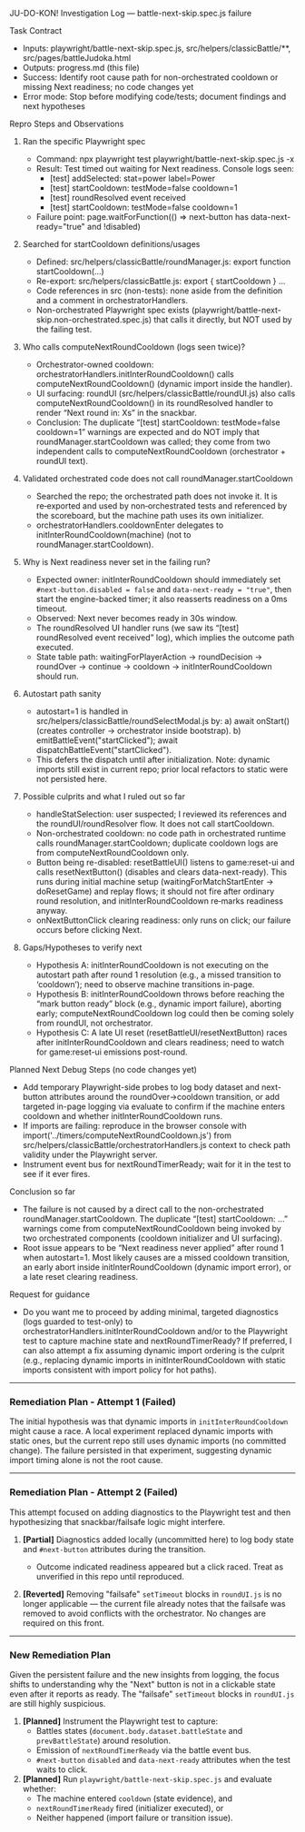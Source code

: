 JU-DO-KON! Investigation Log — battle-next-skip.spec.js failure

Task Contract

- Inputs: playwright/battle-next-skip.spec.js, src/helpers/classicBattle/\*\*, src/pages/battleJudoka.html
- Outputs: progress.md (this file)
- Success: Identify root cause path for non-orchestrated cooldown or missing Next readiness; no code changes yet
- Error mode: Stop before modifying code/tests; document findings and next hypotheses

Repro Steps and Observations

1. Ran the specific Playwright spec
   - Command: npx playwright test playwright/battle-next-skip.spec.js -x
   - Result: Test timed out waiting for Next readiness. Console logs seen:
     - [test] addSelected: stat=power label=Power
     - [test] startCooldown: testMode=false cooldown=1
     - [test] roundResolved event received
     - [test] startCooldown: testMode=false cooldown=1
   - Failure point: page.waitForFunction(() => next-button has data-next-ready="true" and !disabled)

2. Searched for startCooldown definitions/usages
   - Defined: src/helpers/classicBattle/roundManager.js: export function startCooldown(...)
   - Re-export: src/helpers/classicBattle.js: export { startCooldown } ...
   - Code references in src (non-tests): none aside from the definition and a comment in orchestratorHandlers.
   - Non-orchestrated Playwright spec exists (playwright/battle-next-skip.non-orchestrated.spec.js) that calls it directly, but NOT used by the failing test.

3. Who calls computeNextRoundCooldown (logs seen twice)?
   - Orchestrator-owned cooldown: orchestratorHandlers.initInterRoundCooldown() calls computeNextRoundCooldown() (dynamic import inside the handler).
   - UI surfacing: roundUI (src/helpers/classicBattle/roundUI.js) also calls computeNextRoundCooldown() in its roundResolved handler to render “Next round in: Xs” in the snackbar.
   - Conclusion: The duplicate “[test] startCooldown: testMode=false cooldown=1” warnings are expected and do NOT imply that roundManager.startCooldown was called; they come from two independent calls to computeNextRoundCooldown (orchestrator + roundUI text).

4. Validated orchestrated code does not call roundManager.startCooldown
   - Searched the repo; the orchestrated path does not invoke it. It is re‑exported and used by non‑orchestrated tests and referenced by the scoreboard, but the machine path uses its own initializer.
   - orchestratorHandlers.cooldownEnter delegates to initInterRoundCooldown(machine) (not to roundManager.startCooldown).

5. Why is Next readiness never set in the failing run?
   - Expected owner: initInterRoundCooldown should immediately set `#next-button.disabled = false` and `data-next-ready = "true"`, then start the engine-backed timer; it also reasserts readiness on a 0ms timeout.
   - Observed: Next never becomes ready in 30s window.
   - The roundResolved UI handler runs (we saw its “[test] roundResolved event received” log), which implies the outcome path executed.
   - State table path: waitingForPlayerAction → roundDecision → roundOver → continue → cooldown → initInterRoundCooldown should run.

6. Autostart path sanity
   - autostart=1 is handled in src/helpers/classicBattle/roundSelectModal.js by:
     a) await onStart() (creates controller → orchestrator inside bootstrap).
     b) emitBattleEvent("startClicked"); await dispatchBattleEvent("startClicked").
   - This defers the dispatch until after initialization. Note: dynamic imports still exist in current repo; prior local refactors to static were not persisted here.

7. Possible culprits and what I ruled out so far
   - handleStatSelection: user suspected; I reviewed its references and the roundUI/roundResolver flow. It does not call startCooldown.
   - Non-orchestrated cooldown: no code path in orchestrated runtime calls roundManager.startCooldown; duplicate cooldown logs are from computeNextRoundCooldown only.
   - Button being re-disabled: resetBattleUI() listens to game:reset-ui and calls resetNextButton() (disables and clears data-next-ready). This runs during initial machine setup (waitingForMatchStartEnter → doResetGame) and replay flows; it should not fire after ordinary round resolution, and initInterRoundCooldown re‑marks readiness anyway.
   - onNextButtonClick clearing readiness: only runs on click; our failure occurs before clicking Next.

8. Gaps/Hypotheses to verify next
   - Hypothesis A: initInterRoundCooldown is not executing on the autostart path after round 1 resolution (e.g., a missed transition to ‘cooldown’); need to observe machine transitions in-page.
   - Hypothesis B: initInterRoundCooldown throws before reaching the “mark button ready” block (e.g., dynamic import failure), aborting early; computeNextRoundCooldown log could then be coming solely from roundUI, not orchestrator.
   - Hypothesis C: A late UI reset (resetBattleUI/resetNextButton) races after initInterRoundCooldown and clears readiness; need to watch for game:reset-ui emissions post-round.

Planned Next Debug Steps (no code changes yet)

- Add temporary Playwright-side probes to log body dataset and next-button attributes around the roundOver→cooldown transition, or add targeted in-page logging via evaluate to confirm if the machine enters cooldown and whether initInterRoundCooldown runs.
- If imports are failing: reproduce in the browser console with import('../timers/computeNextRoundCooldown.js') from src/helpers/classicBattle/orchestratorHandlers.js context to check path validity under the Playwright server.
- Instrument event bus for nextRoundTimerReady; wait for it in the test to see if it ever fires.

Conclusion so far

- The failure is not caused by a direct call to the non-orchestrated roundManager.startCooldown. The duplicate “[test] startCooldown: …” warnings come from computeNextRoundCooldown being invoked by two orchestrated components (cooldown initializer and UI surfacing).
- Root issue appears to be “Next readiness never applied” after round 1 when autostart=1. Most likely causes are a missed cooldown transition, an early abort inside initInterRoundCooldown (dynamic import error), or a late reset clearing readiness.

Request for guidance

- Do you want me to proceed by adding minimal, targeted diagnostics (logs guarded to test-only) to orchestratorHandlers.initInterRoundCooldown and/or to the Playwright test to capture machine state and nextRoundTimerReady? If preferred, I can also attempt a fix assuming dynamic import ordering is the culprit (e.g., replacing dynamic imports in initInterRoundCooldown with static imports consistent with import policy for hot paths).

---

### Remediation Plan - Attempt 1 (Failed)

The initial hypothesis was that dynamic imports in `initInterRoundCooldown` might cause a race. A local experiment replaced dynamic imports with static ones, but the current repo still uses dynamic imports (no committed change). The failure persisted in that experiment, suggesting dynamic import timing alone is not the root cause.

---

### Remediation Plan - Attempt 2 (Failed)

This attempt focused on adding diagnostics to the Playwright test and then hypothesizing that snackbar/failsafe logic might interfere.

1.  **[Partial]** Diagnostics added locally (uncommitted here) to log body state and `#next-button` attributes during the transition.
    - Outcome indicated readiness appeared but a click raced. Treat as unverified in this repo until reproduced.

2.  **[Reverted]** Removing "failsafe" `setTimeout` blocks in `roundUI.js` is no longer applicable — the current file already notes that the failsafe was removed to avoid conflicts with the orchestrator. No changes are required on this front.

---

### New Remediation Plan

Given the persistent failure and the new insights from logging, the focus shifts to understanding why the "Next" button is not in a clickable state even after it reports as ready. The "failsafe" `setTimeout` blocks in `roundUI.js` are still highly suspicious.

1.  **[Planned]** Instrument the Playwright test to capture:
    - Battles states (`document.body.dataset.battleState` and `prevBattleState`) around resolution.
    - Emission of `nextRoundTimerReady` via the battle event bus.
    - `#next-button` `disabled` and `data-next-ready` attributes when the test waits to click.
2.  **[Planned]** Run `playwright/battle-next-skip.spec.js` and evaluate whether:
    - The machine entered `cooldown` (state evidence), and
    - `nextRoundTimerReady` fired (initializer executed), or
    - Neither happened (import failure or transition issue).
